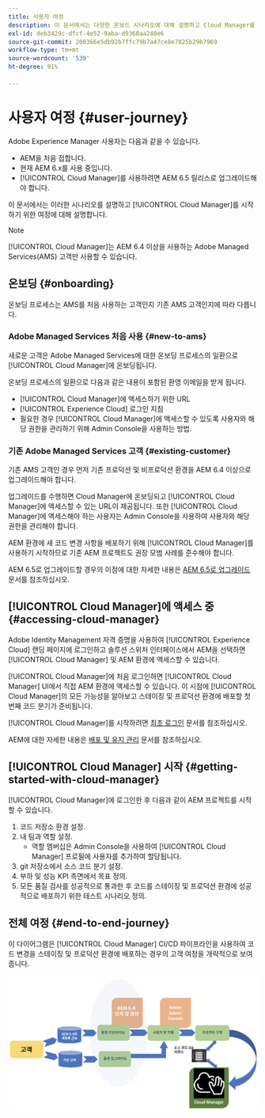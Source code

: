 ```yaml
---
title: 사용자 여정
description: 이 문서에서는 다양한 온보드 시나리오에 대해 설명하고 Cloud Manager를 사용하여 시작하는 과정을 설명합니다.
exl-id: deb3429c-dfcf-4e52-9aba-d9368aa240e6
source-git-commit: 200366e5db92b7ffc79b7a47ce8e7825b29b7969
workflow-type: tm+mt
source-wordcount: '539'
ht-degree: 91%

---
```



# 사용자 여정 {#user-journey}

Adobe Experience Manager 사용자는 다음과 같을 수 있습니다.

* AEM을 처음 접합니다.
* 현재 AEM 6.x를 사용 중입니다.
* [!UICONTROL Cloud Manager]를 사용하려면 AEM 6.5 릴리스로 업그레이드해야 합니다.

이 문서에서는 이러한 시나리오를 설명하고 [!UICONTROL Cloud Manager]를 시작하기 위한 여정에 대해 설명합니다.

>[!NOTE]
>
>[!UICONTROL Cloud Manager]는 AEM 6.4 이상을 사용하는 Adobe Managed Services(AMS) 고객만 사용할 수 있습니다.

## 온보딩 {#onboarding}

온보딩 프로세스는 AMS를 처음 사용하는 고객인지 기존 AMS 고객인지에 따라 다릅니다.

### Adobe Managed Services 처음 사용 {#new-to-ams}

새로운 고객은 Adobe Managed Services에 대한 온보딩 프로세스의 일환으로 [!UICONTROL Cloud Manager]에 온보딩됩니다.

온보딩 프로세스의 일환으로 다음과 같은 내용이 포함된 환영 이메일을 받게 됩니다.

* [!UICONTROL Cloud Manager]에 액세스하기 위한 URL
* [!UICONTROL Experience Cloud] 로그인 지침
* 필요한 경우 [!UICONTROL Cloud Manager]에 액세스할 수 있도록 사용자와 해당 권한을 관리하기 위해 Admin Console을 사용하는 방법.

### 기존 Adobe Managed Services 고객 {#existing-customer}

기존 AMS 고객인 경우 먼저 기존 프로덕션 및 비프로덕션 환경을 AEM 6.4 이상으로 업그레이드해야 합니다.

업그레이드를 수행하면 Cloud Manager에 온보딩되고 [!UICONTROL Cloud Manager]에 액세스할 수 있는 URL이 제공됩니다. 또한 [!UICONTROL Cloud Manager]에 액세스해야 하는 사용자는 Admin Console을 사용하여 사용자와 해당 권한을 관리해야 합니다.

AEM 환경에 새 코드 변경 사항을 배포하기 위해 [!UICONTROL Cloud Manager]를 사용하기 시작하므로 기존 AEM 프로젝트도 권장 모범 사례를 준수해야 합니다.

AEM 6.5로 업그레이드할 경우의 이점에 대한 자세한 내용은 [AEM 6.5로 업그레이드](https://experienceleague.adobe.com/docs/experience-manager-65/deploying/upgrading/upgrade.html) 문서를 참조하십시오.

## [!UICONTROL Cloud Manager]에 액세스 중 {#accessing-cloud-manager}

Adobe Identity Management 자격 증명을 사용하여 [!UICONTROL Experience Cloud] 랜딩 페이지에 로그인하고 솔루션 스위처 인터페이스에서 AEM을 선택하면 [!UICONTROL Cloud Manager] 및 AEM 환경에 액세스할 수 있습니다.

[!UICONTROL Cloud Manager]에 처음 로그인하면 [!UICONTROL Cloud Manager] UI에서 직접 AEM 환경에 액세스할 수 있습니다. 이 시점에 [!UICONTROL Cloud Manager]의 모든 가능성을 알아보고 스테이징 및 프로덕션 환경에 배포할 첫 번째 코드 분기가 준비됩니다.

[!UICONTROL Cloud Manager]를 시작하려면 [최초 로그인](/help/getting-started/first-time-login.md) 문서를 참조하십시오.

AEM에 대한 자세한 내용은 [배포 및 유지 관리](https://experienceleague.adobe.com/docs/experience-manager-65/deploying/deploying/deploy.html) 문서를 참조하십시오.

## [!UICONTROL Cloud Manager] 시작 {#getting-started-with-cloud-manager}

[!UICONTROL Cloud Manager]에 로그인한 후 다음과 같이 AEM 프로젝트를 시작할 수 있습니다.

1. 코드 저장소 환경 설정.
1. 내 팀과 역할 설정.
   * 역할 멤버십은 Admin Console을 사용하여 [!UICONTROL Cloud Manager] 프로필에 사용자를 추가하여 할당됩니다.
1. git 저장소에서 소스 코드 분기 설정.
1. 부하 및 성능 KPI 측면에서 목표 정의.
1. 모든 품질 검사를 성공적으로 통과한 후 코드를 스테이징 및 프로덕션 환경에 성공적으로 배포하기 위한 테스트 시나리오 정의.

## 전체 여정 {#end-to-end-journey}

이 다이어그램은 [!UICONTROL Cloud Manager] CI/CD 파이프라인을 사용하여 코드 변경을 스테이징 및 프로덕션 환경에 배포하는 경우의 고객 여정을 개략적으로 보여 줍니다.

![전체 여정](/help/assets/screen_shot_2018-05-15at124004pm.png)
